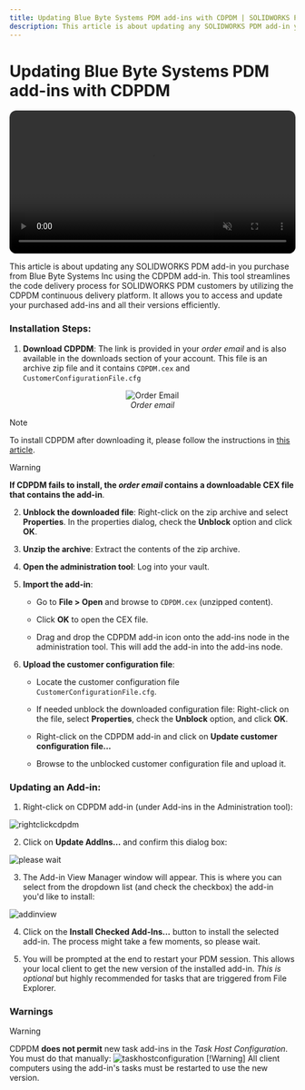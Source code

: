 ```yaml
---
title: Updating Blue Byte Systems PDM add-ins with CDPDM | SOLIDWORKS PDM
description: This article is about updating any SOLIDWORKS PDM add-in you purchase from Blue Byte Systems Inc using the CDPDM add-in.
---
```

# Updating Blue Byte Systems PDM add-ins with CDPDM


<video src="https://bluebyte.biz/wp-content/docsvideos/cdpdm.mp4" autoplay muted controls style="width: 100%; border-radius: 12px;"></video>


This article is about updating any SOLIDWORKS PDM add-in you purchase from Blue Byte Systems Inc using the CDPDM add-in. This tool streamlines the code delivery process for SOLIDWORKS PDM customers by utilizing the CDPDM continuous delivery platform. It allows you to access and update your purchased add-ins and all their versions efficiently.

### Installation Steps:

1. **Download CDPDM**: The link is provided in your *order email* and is also available in the downloads section of your account. This file is an archive zip file and it contains `CDPDM.cex` and `CustomerConfigurationFile.cfg`

<p align="center">
  <img src="../images/confirmationemail.png" alt="Order Email" />
  <br>
  <em>Order email</em>
</p>


> [!Note]
> To install CDPDM after downloading it, please follow the instructions in [this article](/src/cdpdm.html).


> [!Warning]
> **If CDPDM fails to install, the *order email* contains a downloadable CEX file that contains the add-in**.

2. **Unblock the downloaded file**: Right-click on the zip archive and select **Properties**. In the properties dialog, check the **Unblock** option and click **OK**.

3. **Unzip the archive**: Extract the contents of the zip archive.

4. **Open the administration tool**: Log into your vault.

5. **Import the add-in**:
    
    - Go to **File > Open** and browse to `CDPDM.cex` (unzipped content).
    
    - Click **OK** to open the CEX file.
    
    - Drag and drop the CDPDM add-in icon onto the add-ins node in the administration tool. This will add the add-in into the add-ins node.

6. **Upload the customer configuration file**:
    
    - Locate the customer configuration file `CustomerConfigurationFile.cfg`.
    
    - If needed unblock the downloaded configuration file: Right-click on the file, select **Properties**, check the **Unblock** option, and click **OK**.
    
    - Right-click on the CDPDM add-in and click on **Update customer configuration file...**
    
    - Browse to the unblocked customer configuration file and upload it.

### Updating an Add-in:

1. Right-click on CDPDM add-in (under Add-ins in the Administration tool):

![rightclickcdpdm](/images/rightclickcdpdm.png)

2. Click on **Update AddIns…** and confirm this dialog box:

![please wait](/images/cdpdmpleasewait.png)

3. The Add-in View Manager window will appear. This is where you can select from the dropdown list (and check the checkbox) the add-in you'd like to install:

![addinview](/images/addinview.png)

4. Click on the **Install Checked Add-Ins...** button to install the selected add-in. The process might take a few moments, so please wait.

5. You will be prompted at the end to restart your PDM session. This allows your local client to get the new version of the installed add-in. *This is optional* but highly recommended for tasks that are triggered from File Explorer.

### Warnings

> [!Warning]
> CDPDM **does not permit** new task add-ins in the *Task Host Configuration*. You must do that manually:
> ![taskhostconfiguration](/images/taskhostconfiguration.png)
> [!Warning]
> All client computers using the add-in's tasks must be restarted to use the new version.